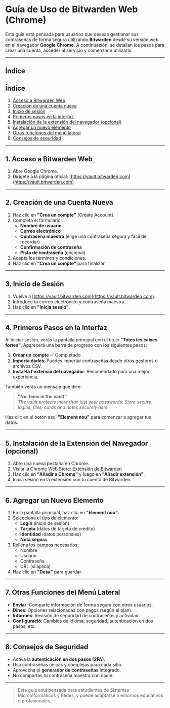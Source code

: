 # Guía de Uso de Bitwarden Web (Chrome)

Esta guía está pensada para usuarios que desean gestionar sus contraseñas de forma segura utilizando **Bitwarden** desde su versión web en el navegador **Google Chrome**. A continuación, se detallan los pasos para crear una cuenta, acceder al servicio y comenzar a utilizarlo.

---

## Índice


## Índice

1. [Acceso a Bitwarden Web](#1-acceso-a-bitwarden-web)  
2. [Creación de una cuenta nueva](#2-creación-de-una-cuenta-nueva)  
3. [Inicio de sesión](#3-inicio-de-sesión)  
4. [Primeros pasos en la interfaz](#4-primeros-pasos-en-la-interfaz)  
5. [Instalación de la extensión del navegador (opcional)](#5-instalación-de-la-extensión-del-navegador-opcional)  
6. [Agregar un nuevo elemento](#6-agregar-un-nuevo-elemento)  
7. [Otras funciones del menú lateral](#7-otras-funciones-del-menú-lateral)  
8. [Consejos de seguridad](#8-consejos-de-seguridad)


---

## 1. Acceso a Bitwarden Web

1. Abre Google Chrome.  
2. Dirígete a la página oficial: [https://vault.bitwarden.com](https://vault.bitwarden.com)

---

## 2. Creación de una Cuenta Nueva

1. Haz clic en **"Crea un compte"** (Create Account).  
2. Completa el formulario:
   - **Nombre de usuario**
   - **Correo electrónico**
   - **Contraseña maestra** (elige una contraseña segura y fácil de recordar)
   - **Confirmación de contraseña**
   - **Pista de contraseña** (opcional)
3. Acepta los términos y condiciones.  
4. Haz clic en **"Crea un compte"** para finalizar.

---

## 3. Inicio de Sesión

1. Vuelve a [https://vault.bitwarden.com](https://vault.bitwarden.com).  
2. Introduce tu correo electrónico y contraseña maestra.  
3. Haz clic en **"Inicia sessió"**.

---

## 4. Primeros Pasos en la Interfaz

Al iniciar sesión, verás la pantalla principal con el título **"Totes les caixes fortes"**. Aparecerá una barra de progreso con los siguientes pasos:

1. **Crear un compte** ✅ Completado  
2. **Importa dades**: Puedes importar contraseñas desde otros gestores o archivos CSV.  
3. **Instal·la l'extensió del navegador**: Recomendado para una mejor experiencia.

También verás un mensaje que dice:

> **"No items in the vault"**  
> *The vault protects more than just your passwords. Store secure logins, files, cards and notes securely here.*

Haz clic en el botón azul **"Element nou"** para comenzar a agregar tus datos.

---

## 5. Instalación de la Extensión del Navegador (opcional)

1. Abre una nueva pestaña en Chrome.  
2. Visita la Chrome Web Store: [Extensión de Bitwarden](https://chrome.google.com/webstore/detail/bitwarden-free-password-m/nngceckbapebfimnlniiiahkandclblb)  
3. Haz clic en **"Añadir a Chrome"** y luego en **"Añadir extensión"**.  
4. Inicia sesión en la extensión con tu cuenta de Bitwarden.

---

## 6. Agregar un Nuevo Elemento

1. En la pantalla principal, haz clic en **"Element nou"**.  
2. Selecciona el tipo de elemento:
   - **Login** (inicio de sesión)
   - **Tarjeta** (datos de tarjeta de crédito)
   - **Identidad** (datos personales)
   - **Nota segura**
3. Rellena los campos necesarios:
   - Nombre
   - Usuario
   - Contraseña
   - URL (si aplica)
4. Haz clic en **"Desa"** para guardar.

---

## 7. Otras Funciones del Menú Lateral

- **Enviar**: Comparte información de forma segura con otros usuarios.  
- **Dines**: Opciones relacionadas con pagos (según el plan).  
- **Informes**: Revisión de seguridad de contraseñas y actividad.  
- **Configuració**: Cambios de idioma, seguridad, autenticación en dos pasos, etc.

---

## 8. Consejos de Seguridad

- Activa la **autenticación en dos pasos (2FA)**.  
- Usa contraseñas únicas y complejas para cada sitio.  
- Aprovecha el **generador de contraseñas** integrado.  
- No compartas tu contraseña maestra con nadie.

---

> Esta guía está pensada para estudiantes de Sistemas Microinformáticos y Redes, y puede adaptarse a entornos educativos o profesionales.
